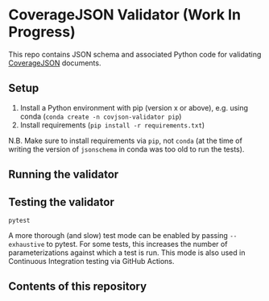 # CoverageJSON Validator (Work In Progress)

This repo contains JSON schema and associated Python code for validating [CoverageJSON](https://covjson.org) documents.

## Setup
 1. Install a Python environment with pip (version x or above), e.g. using conda (`conda create -n covjson-validator pip`)
 2. Install requirements (`pip install -r requirements.txt`)

N.B. Make sure to install requirements via `pip`, not `conda` (at the time of writing the version of `jsonschema` in conda was too old to run the tests).

## Running the validator


## Testing the validator
```
pytest
```

A more thorough (and slow) test mode can be enabled by passing `--exhaustive` to pytest. For some tests, this increases the number of parameterizations against which a test is run. This mode is also used in Continuous Integration testing via GitHub Actions.

## Contents of this repository